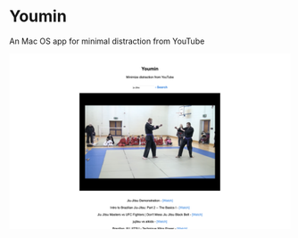 # Youmin
 An Mac OS app for minimal distraction from YouTube
 
 ![Image of screenshot](preview.png)
